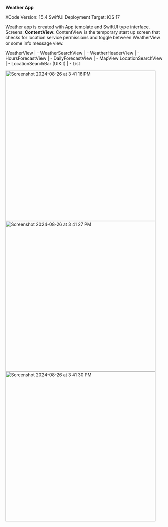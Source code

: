 **Weather App**

XCode Version: 15.4
SwiftUI
Deployment Target: iOS 17


Weather app is created with App template and SwiftUI type interface. 
Screens: 
**ContentView:** ContentView is the temporary start up screen that checks for location service permissions and toggle between WeatherView or some info message view. 

WeatherView
  | - WeatherSearchView
  | - WeatherHeaderView
  | - HoursForecastView
  | - DailyForecastView
  | - MapView
LocationSearchView
  | - LocationSearchBar (UIKit)
  | - List

  <img width="475" alt="Screenshot 2024-08-26 at 3 41 16 PM" src="https://github.com/user-attachments/assets/858157d1-6a7c-4d8a-a7cc-24c9912e7f59">

  <img width="475" alt="Screenshot 2024-08-26 at 3 41 27 PM" src="https://github.com/user-attachments/assets/d3e1ff90-1758-4131-8771-c55d6e1634ba">

  <img width="475" alt="Screenshot 2024-08-26 at 3 41 30 PM" src="https://github.com/user-attachments/assets/88d43c2c-2ef1-444e-92f7-6d8715be47a2">


